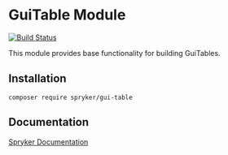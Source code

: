 # GuiTable Module
[![Build Status](https://travis-ci.org/spryker/gui-table.svg)](https://travis-ci.org/spryker/gui-table)

This module provides base functionality for building GuiTables.

## Installation

```
composer require spryker/gui-table
```

## Documentation

[Spryker Documentation](https://documentation.spryker.com/module_guide/overview.htm)
